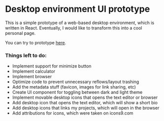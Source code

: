 # Desktop environment UI prototype

This is a simple prototype of a web-based desktop environment, which is written in React. Eventually, I would like to transform this into a cool personal page.

You can try to prototype [here](https://desktop-environment.vercel.app).

### Things left to do:

- Implement support for minimize button
- Implement calculator
- Implement browser
- Optimize code to prevent unnecessary reflows/layout trashing
- Add the metadata stuff (favicon, images for link sharing, etc)
- Create UI component for toggling between dark and light theme
- Implement movable desktop icons that opens the text editor or browser
- Add desktop icon that opens the text editor, which will show a short bio
- Add desktop icons that links my projects, which will open in the browser
- Add attributions for icons, which were taken on icons9.com
